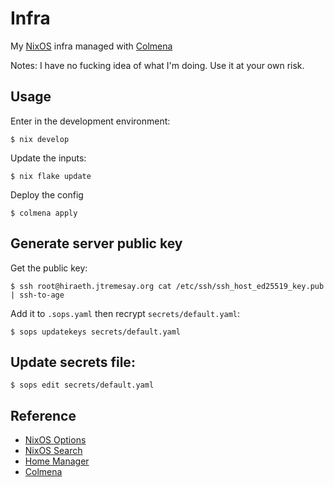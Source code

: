 # Infra

My [NixOS](https://nixos.org/) infra managed with [Colmena](https://github.com/zhaofengli/colmena)

Notes: I have no fucking idea of what I'm doing. Use it at your own risk.

## Usage

Enter in the development environment:

```shell
$ nix develop
```

Update the inputs:

```shell
$ nix flake update
```

Deploy the config

```shell
$ colmena apply
```

## Generate server public key

Get the public key:

```shell
$ ssh root@hiraeth.jtremesay.org cat /etc/ssh/ssh_host_ed25519_key.pub | ssh-to-age
```

Add it to `.sops.yaml` then recrypt `secrets/default.yaml`:

```shell
$ sops updatekeys secrets/default.yaml
```

## Update secrets file:

```shell
$ sops edit secrets/default.yaml
```

## Reference

- [NixOS Options](https://nixos.org/manual/nixos/stable/options)
- [NixOS Search](https://search.nixos.org/options)
- [Home Manager](https://nix-community.github.io/home-manager/options.xhtml)
- [Colmena](https://colmena.cli.rs/unstable/)